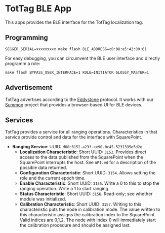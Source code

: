 TotTag BLE App
==============

This apps provides the BLE interface for the TotTag localization tag.

Programming
-----------

    SEGGER_SERIAL=xxxxxxxxx make flash BLE_ADDRESS=c0:98:e5:42:00:01
    
For easy debugging, you can circumvent the BLE user interface and directly programm a role:

    make flash BYPASS_USER_INTERFACE=1 ROLE=INITIATOR GLOSSY_MASTER=1    


Advertisement
-------------

TotTag advertises according to the [Eddystone](https://github.com/google/eddystone)
protocol. It works with our [Summon](https://github.com/lab11/summon) project
that provides a browser-based UI for BLE devices.


Services
--------

TotTag provides a service for all ranging operations. Characteristics in that service
provide control and data for the interface with SquarePoint.

- **Ranging Service**: UUID: `d68c3152-a23f-ee90-0c45-5231395e5d2e`
  - **Localization Characteristic**: Short UUID: `3153`. Provides direct access to the data published from the
  SquarePoint when the SquarePoint interrupts the host. See `API.md` for a description of
  the possible data returned.
  - **Configuration Characteristic**: Short UUID: `3154`. Allows setting the role and the current epoch time.
  - **Enable Characteristic**: Short UUID: `3155`. Write a 0 to this to stop the ranging
  operation. Write a 1 to start ranging.
  - **Status Characteristic**: Short UUID: `3156`. Read-only; see whether module was initialized.
  - **Calibration Characteristic**: Short UUID: `3157`. Writing to this characteristic
  puts the node in calibration mode. The value written to this characteristic assigns
  the calibration index to the SquarePoint. Valid indices are 0,1,2. The node with index
  0 will immediately start the calibration procedure and should be assigned last.
  
  
